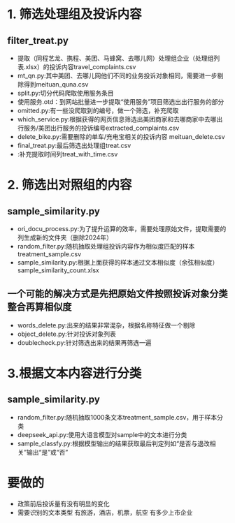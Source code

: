 # 1. 筛选处理组及投诉内容
## filter_treat.py
* 提取（同程艺龙、携程、美团、马蜂窝、去哪儿网）处理组企业（处理组列表.xlsx）的投诉内容travel_complaints.csv
* mt_qn.py:其中美团、去哪儿网他们不同的业务投诉对象相同，需要进一步剔除得到meituan_quna.csv
* split.py:切分代码爬取使用服务条目
* 使用服务.otd：到网站批量进一步提取“使用服务”项目筛选出出行服务的部分
* omitted.py:有一些没爬取到的编号，做一个筛选，补充爬取
* which_service.py:根据获得的网页信息筛选出美团商家和去哪商家中去哪出行服务/美团出行服务的投诉编号extracted_complaints.csv
* delete_bike.py:需要删除的单车/充电宝相关的投诉内容 meituan_delete.csv
* final_treat.py:最后筛选出处理组treat.csv
* :补充提取时间列treat_with_time.csv

# 2. 筛选出对照组的内容
<!-- 根据投诉内容的文本相似度 -->
## sample_similarity.py
* ori_docu_process.py:为了提升运算的效率，需要处理原始文件，提取需要的列生成新的文件夹（删除2024年）
* random_filter.py:随机抽取处理组投诉内容作为相似度匹配的样本treatment_sample.csv
* sample_similarity.py:根据上面获得的样本通过文本相似度（余弦相似度）sample_similarity_count.xlsx

## 一个可能的解决方式是先把原始文件按照投诉对象分类整合再算相似度 ##
 <!-- 根据商家名称筛选-->
* words_delete.py:出来的结果非常混杂，根据名称特征做一个剔除
* object_delete.py:针对投诉对象列表
* doublecheck.py:针对筛选出来的结果再筛选一遍


# 3.根据文本内容进行分类
<!-- 根据投诉内容的文本相似度 -->
## sample_similarity.py
* random_filter.py:随机抽取1000条文本treatment_sample.csv，用于样本分类
* deepseek_api.py:使用大语言模型对sample中的文本进行分类
* sample_classfy.py:根据模型输出的结果获取最后判定列如“是否与退改相关”输出“是”或“否”

# 要做的
* 政策前后投诉量有没有明显的变化
* 需要识别的文本类型
有旅游，酒店，机票，航空
有多少上市企业